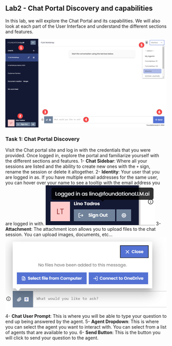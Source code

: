 ## Lab2 - Chat Portal Discovery and capabilities
In this lab, we will explore the Chat Portal and its capabilities. We will also look at each part of the User Interface and understand the different sections and features.

![Chat Portal](/media/Lab2-1.jpg)

### Task 1: Chat Portal Discovery
Visit the Chat portal site and log in with the credentials that you were provided. Once logged in, explore the portal and familiarize yourself with the different sections and features.
1- **Chat Sidebar**: Where all your sessions are listed and the ability to create new ones with the `+` sign, rename the session or delete it altogether.
2- **Identity**: Your user that you are logged in as.  If you have multiple email addresses for the same user, you can hover over your name to see a tooltip with the email address you are logged in with.
![Identity](/media/Lab2-2.jpg)
3- **Attachment**: The attachment icon allows you to upload files to the chat session.  You can upload images, documents, etc...
![Attachments](/media/Lab2-3.jpg)
4- **Chat User Prompt**: This is where you will be able to type your question to end up being answered by the agent.
5- **Agent Dropdown**: This is where you can select the agent you want to interact with.  You can select from a list of agents that are available to you.
6- **Send Button**: This is the button you will click to send your question to the agent.
